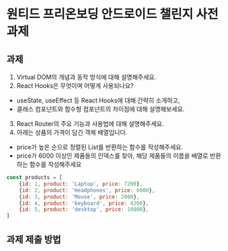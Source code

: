 # 원티드 프리온보딩 안드로이드 챌린지 사전과제
## 과제
1. Virtual DOM의 개념과 동작 방식에 대해 설명해주세요.
2. React Hooks은 무엇이며 어떻게 사용되나요?
- useState, useEffect 등 React Hooks에 대해 간략히 소개하고,
- 클래스 컴포넌트와 함수형 컴포넌트의 차이점에 대해 설명해보세요.
3. React Router의 주요 기능과 사용법에 대해 설명해주세요.
4. 아래는 상품의 가격이 담긴 객체 배열입니다.
- price가 높은 순으로 정렬된 List를 반환하는 함수를 작성해주세요.
- price가 6000 이상인 제품들의 인덱스를 찾아, 해당 제품들의 이름을 배열로 반환하는 함수를 작성해주세요

```js
const products = [
    {id: 1, product: 'Laptop', price: 7200},
    {id: 2, product: 'Headphones', price: 6000},
    {id: 3, product: 'Mouse', price: 2000},
    {id: 4, product: 'keyboard', price: 4200},
    {id: 5, product: 'desktop', price: 10800},
]
```

## 과제 제출 방법

